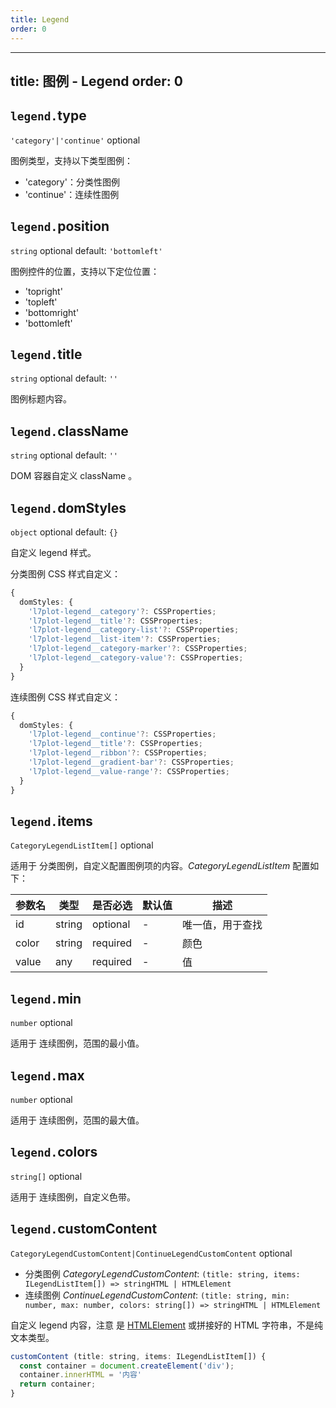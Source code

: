 ```yaml
---
title: Legend
order: 0
---
```


---
title: 图例 - Legend
order: 0
---

## `legend.`type

`'category'|'continue'` optional

图例类型，支持以下类型图例：

*   'category'：分类性图例
*   'continue'：连续性图例

## `legend.`position

`string` optional default: `'bottomleft'`

图例控件的位置，支持以下定位位置：

*   'topright'
*   'topleft'
*   'bottomright'
*   'bottomleft'

## `legend.`title

`string` optional default: `''`

图例标题内容。

## `legend.`className

`string` optional default: `''`

DOM 容器自定义 className 。

## `legend.`domStyles

`object` optional default: `{}`

自定义 legend 样式。

<tag color="green" text="分类图例">分类图例</tag> CSS 样式自定义：

```ts
{
  domStyles: {
    'l7plot-legend__category'?: CSSProperties;
    'l7plot-legend__title'?: CSSProperties;
    'l7plot-legend__category-list'?: CSSProperties;
    'l7plot-legend__list-item'?: CSSProperties;
    'l7plot-legend__category-marker'?: CSSProperties;
    'l7plot-legend__category-value'?: CSSProperties;
  }
}
```

<tag color="cyan" text="连续图例">连续图例</tag> CSS 样式自定义：

```ts
{
  domStyles: {
    'l7plot-legend__continue'?: CSSProperties;
    'l7plot-legend__title'?: CSSProperties;
    'l7plot-legend__ribbon'?: CSSProperties;
    'l7plot-legend__gradient-bar'?: CSSProperties;
    'l7plot-legend__value-range'?: CSSProperties;
  }
}
```

## `legend.`items

`CategoryLegendListItem[]` optional

适用于 <tag color="green" text="分类图例">分类图例</tag>，自定义配置图例项的内容。*CategoryLegendListItem* 配置如下：

| 参数名 | 类型   | 是否必选 | 默认值 | 描述             |
| ------ | ------ | -------- | ------ | ---------------- |
| id     | string | optional | -      | 唯一值，用于查找 |
| color  | string | required | -      | 颜色             |
| value  | any    | required | -      | 值               |

## `legend.`min

`number` optional

适用于 <tag color="cyan" text="连续图例">连续图例</tag>，范围的最小值。

## `legend.`max

`number` optional

适用于 <tag color="cyan" text="连续图例">连续图例</tag>，范围的最大值。

## `legend.`colors

`string[]` optional

适用于 <tag color="cyan" text="连续图例">连续图例</tag>，自定义色带。

## `legend.`customContent

`CategoryLegendCustomContent|ContinueLegendCustomContent` optional

*   分类图例 *CategoryLegendCustomContent*: `(title: string, items: ILegendListItem[]) => stringHTML | HTMLElement`
*   连续图例 *ContinueLegendCustomContent*: `(title: string, min: number, max: number, colors: string[]) => stringHTML | HTMLElement`

自定义 legend 内容，注意 <tag color="red" text="stringHTML | HTMLElemenct"></tag> 是 [HTMLElement](https://developer.mozilla.org/zh-CN/docs/map-Web/API/HTMLElement) 或拼接好的 HTML 字符串，不是纯文本类型。

```js
customContent (title: string, items: ILegendListItem[]) {
  const container = document.createElement('div');
  container.innerHTML = '内容'
  return container;
}
```
